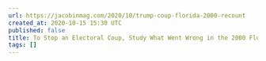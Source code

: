 ```yaml
---
url: https://jacobinmag.com/2020/10/trump-coup-florida-2000-recount
created_at: 2020-10-15 15:30 UTC
published: false
title: To Stop an Electoral Coup, Study What Went Wrong in the 2000 Florida Recount
tags: []
---
```



